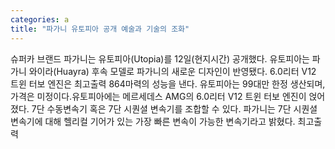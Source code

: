 ```yaml
---
categories: a
title: "파가니 유토피아 공개 예술과 기술의 조화"
---
```

슈퍼카 브랜드 파가니는 유토피아(Utopia)를 12일(현지시간) 공개했다. 유토피아는 파가니 와이라(Huayra) 후속 모델로 파가니의 새로운 디자인이 반영됐다. 6.0리터 V12 트윈 터보 엔진은 최고출력 864마력의 성능을 낸다. 유토피아는 99대만 한정 생산되며, 가격은 미정이다.유토피아에는 메르세데스 AMG의 6.0리터 V12 트윈 터보 엔진이 얹어졌다. 7단 수동변속기 혹은 7단 시퀀셜 변속기를 조합할 수 있다. 파가니는 7단 시퀀셜 변속기에 대해 헬리컬 기어가 있는 가장 빠른 변속이 가능한 변속기라고 밝혔다. 최고출력